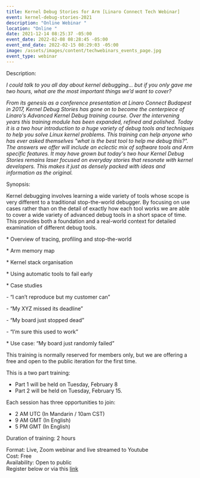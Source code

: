 ```yaml
---
title: Kernel Debug Stories for Arm [Linaro Connect Tech Webinar]
event: kernel-debug-stories-2021
description: "Online Webinar "
location: "Online "
date: 2021-12-14 08:25:37 -05:00
event_date: 2022-02-08 08:28:45 -05:00
event_end_date: 2022-02-15 08:29:03 -05:00
image: /assets/images/content/techwebinars_events_page.jpg
event_type: webinar
---
```

Description: 

*I could talk to you all day about kernel debugging… but if you only gave me two hours, what are the most important things we’d want to cover?*

*From its genesis as a conference presentation at Linaro Connect Budapest in 2017, Kernel Debug Stories has gone on to become the centerpiece of Linaro's Advanced Kernel Debug training course. Over the intervening years this training module has been expanded, refined and polished. Today it is a two hour introduction to a huge variety of debug tools and techniques to help you solve Linux kernel problems. This training can help anyone who has ever asked themselves "what is the best tool to help me debug this?". The answers we offer will include an eclectic mix of software tools and Arm specific features. It may have grown but today's two hour Kernel Debug Stories remains laser focused on everyday stories that resonate with kernel developers. This makes it just as densely packed with ideas and information as the original.*

Synopsis:

Kernel debugging involves learning a wide variety of tools whose scope is very different to a traditional stop-the-world debugger. By focusing on use cases rather than on the detail of exactly how each tool works we are able to cover a wide variety of advanced debug tools in a short space of time. This provides both a foundation and a real-world context for detailed examination of different debug tools.

\* Overview of tracing, profiling and stop-the-world

\* Arm memory map

\* Kernel stack organisation

\* Using automatic tools to fail early

\* Case studies

\- “I can’t reproduce but my customer can”

\- “My XYZ missed its deadline”

\- “My board just stopped dead”

\- “I’m sure this used to work”

\* Use case: “My board just randomly failed”

This training is normally reserved for members only, but we are offering a free and open to the public iteration for the first time. 

This is a two part training:

* Part 1 will be held on Tuesday, February 8
* Part 2 will be held on Tuesday, February 15.

Each session has three opportunities to join:

* 2 AM UTC (In Mandarin / 10am CST)
* 9 AM GMT (In English)
* 5 PM GMT (In English) 

Duration of training: 2 hours 

Format: Live, Zoom webinar and live streamed to Youtube \
Cost: Free\
Availability: Open to public\
Register below or via this [link](https://www.cognitoforms.com/Linaro1/LinaroTechWebinarTrainingKernelDebugStoriesForArm)

<div class="cognito">
<script src="https://www.cognitoforms.com/s/KvRQmIn2dku6k6gGP711jw"></script>
<script>Cognito.load("forms", { id: "23" });</script>
</div>